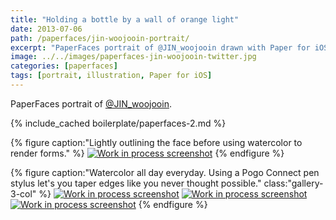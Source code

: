 ```yaml
---
title: "Holding a bottle by a wall of orange light"
date: 2013-07-06
path: /paperfaces/jin-woojooin-portrait/
excerpt: "PaperFaces portrait of @JIN_woojooin drawn with Paper for iOS on an iPad."
image: ../../images/paperfaces-jin-woojooin-twitter.jpg
categories: [paperfaces]
tags: [portrait, illustration, Paper for iOS]
---
```


PaperFaces portrait of [@JIN_woojooin](https://twitter.com/JIN_woojooin).

{% include_cached boilerplate/paperfaces-2.md %}

{% figure caption:"Lightly outlining the face before using watercolor to render forms." %}
[![Work in process screenshot](../../images/paperfaces-jin-woojooin-process-1-600.jpg)](../../images/paperfaces-jin-woojooin-process-1-lg.jpg)
{% endfigure %}

{% figure caption:"Watercolor all day everyday. Using a Pogo Connect pen stylus let's you taper edges like you never thought possible." class:"gallery-3-col" %}
[![Work in process screenshot](../../images/paperfaces-jin-woojooin-process-2-600.jpg)](../../images/paperfaces-jin-woojooin-process-2-lg.jpg)
[![Work in process screenshot](../../images/paperfaces-jin-woojooin-process-3-600.jpg)](../../images/paperfaces-jin-woojooin-process-3-lg.jpg)
[![Work in process screenshot](../../images/paperfaces-jin-woojooin-process-4-600.jpg)](../../images/paperfaces-jin-woojooin-process-4-lg.jpg)
{% endfigure %}
